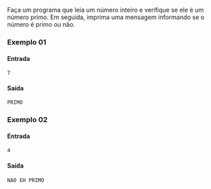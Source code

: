 Faça um programa que leia um número inteiro e verifique se ele é um número primo. Em seguida, imprima uma mensagem informando se o número é primo ou não.


### Exemplo 01

#### Entrada

    7

#### Saída

    PRIMO

### Exemplo 02

#### Entrada

    4

#### Saída

    NAO EH PRIMO
    